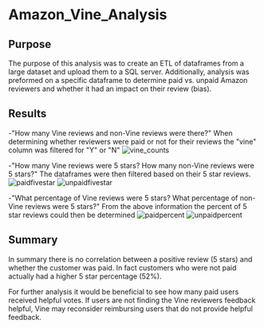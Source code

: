 # Amazon_Vine_Analysis

## Purpose
  The purpose of this analysis was to create an ETL of dataframes from a large dataset and upload them to a SQL server.  Additionally, analysis was preformed on a specific dataframe to determine paid vs. unpaid Amazon reviewers and whether it had an impact on their review (bias).

## Results
  -"How many Vine reviews and non-Vine reviews were there?"
    When determining whether reviewers were paid or not for their reviews the "vine" column was filtered for "Y" or "N"
![vine_counts](https://user-images.githubusercontent.com/91269696/161457378-101ebf49-1122-444e-8341-107c6766f20c.PNG)

  -"How many Vine reviews were 5 stars? How many non-Vine reviews were 5 stars?"
    The dataframes were then filtered based on their 5 star reviews.
![paidfivestar](https://user-images.githubusercontent.com/91269696/161457392-793b6ca2-3e71-44df-b9c6-7cf190186103.PNG)
![unpaidfivestar](https://user-images.githubusercontent.com/91269696/161457398-dcbd45fb-76cb-4df9-835b-c4abd5e5c933.PNG)

  -"What percentage of Vine reviews were 5 stars? What percentage of non-Vine reviews were 5 stars?"
    From the above information the percent of 5 star reviews could then be determined
![paidpercent](https://user-images.githubusercontent.com/91269696/161457404-3be0252b-adc0-4ea8-8718-a81ffb5ad566.PNG)
![unpaidpercent](https://user-images.githubusercontent.com/91269696/161457414-a72b7e3d-db36-4ded-aceb-c3f256872ec1.PNG)

## Summary
  In summary there is no correlation between a positive review (5 stars) and whether the customer was paid.  In fact customers who were not paid actually had a higher 5 star percentage (52%).

  For further analysis it would be beneficial to see how many paid users received helpful votes.  If users are not finding the Vine reviewers feedback helpful, Vine may reconsider reimbursing users that do not provide helpful feedback.
